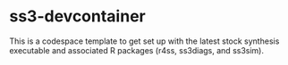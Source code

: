 # ss3-devcontainer

This is a codespace template to get set up with the latest stock synthesis executable and associated R packages (r4ss, ss3diags, and ss3sim).
